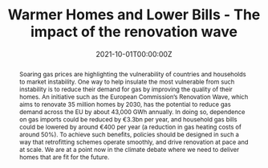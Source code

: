 ---
abstract: "Soaring gas prices are highlighting the vulnerability of countries and households to 
market instability. One way to help insulate the most vulnerable from such instability 
is to reduce their demand for gas by improving the quality of their homes. An initiative 
such as the European Commission’s Renovation Wave, which aims to renovate 35 
million homes by 2030, has the potential to reduce gas demand across the EU by 
about 43,000 GWh annually. In doing so, dependence on gas imports could be 
reduced by €3.3bn per year, and household gas bills could be lowered by around 
€400 per year (a reduction in gas heating costs of around 50%). To achieve such 
benefits, policies should be designed in such a way that retrofitting schemes operate 
smoothly, and drive renovation at pace and at scale. We are at a point now in the climate debate
where we need to deliver homes that are fit for the future."
authors:
- Jon Stenning
- Ciaran Nevin
- Finn-Henrik Barton
- Ornella Dellaccio
date: "2021-10-01T00:00:00Z"
doi: ""
featured: false
image:
  #caption: ""
  focal_point: ""
  preview_only: false
projects: []
publication: '*Warmer Homes and Lower Bills - The impact of the renovation wave*'
publication_short: ""
publication_types:
#- "1" #Conference paper
#- "2" #Journal Article
#- "3" #Preprint
- "4" #Report
#- "5" #Book
#- "6" #Book Section
#- "7" #Thesis
#- "8" #Patent
publishDate: "2021-10-01T00:00:00Z"
#slides: example
summary: "The report assesses the potential impact of the renovation wave on the gas demand for heating in the EU. The analysis was based on a new buildingstock model developed by Pim Vercoulen and myself. I conducted the scenario modelling which was used to calculate changes in consumer expenditures. The work, was prepared in the lead-up to COP26, and influenced a subsequent report on the [building renovations and gas demand](https://www.camecon.com/wp-content/uploads/2021/10/BuildingRenovations_and_GasDemand_Final.pdf)."
tags:
- Report

links:
- name: PDF
  url: https://www.camecon.com/what/our-work/the-renovation-wave-can-cut-eu-gas-imports-and-reduce-consumer-bills/
  icon_pack: fas
  icon: file
#- name: slides
#  url: ""
#  icon_pack: far
#  icon: image
title: "Warmer Homes and Lower Bills - The impact of the renovation wave"
url_code: ""
url_dataset: ""
url_pdf: 
url_poster: ""
url_project: ""
url_slides: ""
url_source: ""
url_video: ""
---